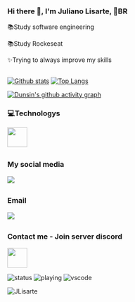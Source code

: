 ### Hi there 👋, I'm Juliano Lisarte, 📍BR

 📚Study software engineering

 📚Study Rockeseat

 ✨Trying to always improve my skills 

 ##
<a href="#">![Github stats](https://github-readme-stats.vercel.app/api?username=JLisarte&theme=blueberry&count_private=true&hide_border=true&line_height=20)</a>
<a href="#">![Top Langs](https://github-readme-stats.vercel.app/api/top-langs/?username=JLisarte&layout=compact&theme=blueberry&count_private=true&hide_border=true)</a>

[![Dunsin's github activity graph](https://github-readme-activity-graph.vercel.app/graph?username=JLisarte&bg_color=1d2a3a&color=5BCDEC&line=5BCDEC&point=FFFFFF&hide_border=true)](https://github.com/Dun-sin/Code-Magic)

### 💻Technologys
<p align="left">
  <a href="https://skillicons.dev">
    <img height="45em" src="https://skillicons.dev/icons?i=html,css,js,c,vscode,figma,git,github,arduino" />
  </a>
</p>


##
### My social media

<a href="https://www.linkedin.com/in/juliano-lisarte-983ab3266/" target="_blank">
 <img src="https://img.shields.io/badge/-LinkedIn-%230077B5?style=for-the-badge&logo=linkedin&logoColor=white" target="_blank">
</a>

##
### Email

<a href = "mailto:juliano.lisarte@gmail.com">
 <img src="https://img.shields.io/badge/-Gmail-%23333?style=for-the-badge&logo=gmail&logoColor=white" target="_blank">
</a>

##
### Contact me - Join server discord
<p align="left">
  <a href="https://discord.me/jlisarte" target="_blank">
    <img height="45em" src="https://skillicons.dev/icons?i=discord"/>
  </a>
</p>

![status](https://nocache.advaith.workers.dev?url=https://img.shields.io/endpoint?url=https://dev.discordprofiles.me/api/badge/status/1077296186618302555?simple=true)
![playing](https://nocache.advaith.workers.dev?url=https://img.shields.io/endpoint?url=https://dev.discordprofiles.me/api/badge/playing/1077296186618302555)
![vscode](https://nocache.advaith.workers.dev?url=https://img.shields.io/endpoint?url=https://dev.discordprofiles.me/api/badge/vscode/1077296186618302555)

<p align="left"> <img src="https://komarev.com/ghpvc/?username=JLisarte&label=Profile%20views&color=006eb3&style=flat" alt="JLisarte" /> </p>

